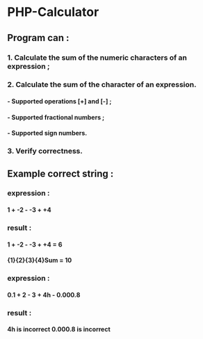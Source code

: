 # PHP-Calculator
## Program can :
### 1. Сalculate the sum of the numeric characters of an expression ;
### 2. Calculate the sum of the character of an expression. 
#### - Supported operations [+] and [-] ;
#### - Supported fractional numbers ;
#### - Supported sign numbers.
### 3. Verify correctness.

## Example correct string :
### expression :
####  1 + -2 - -3 + +4
### result :
####  1 + -2 - -3 + +4 = 6
####  {1}{2}{3}{4}Sum = 10
### expression :
#### 0.1 + 2 - 3 + 4h - 0.000.8
### result : 
#### 4h is incorrect 0.000.8 is incorrect
